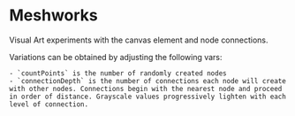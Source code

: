 # Meshworks

Visual Art experiments with the canvas element and node connections.

Variations can be obtained by adjusting the following vars:

	- `countPoints` is the number of randomly created nodes
	- `connectionDepth` is the number of connections each node will create with other nodes. Connections begin with the nearest node and proceed in order of distance. Grayscale values progressively lighten with each level of connection.

